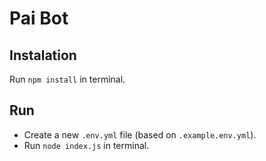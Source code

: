 # Pai Bot

## Instalation

Run `npm install` in terminal.

## Run

* Create a new `.env.yml` file (based on `.example.env.yml`).
* Run `node index.js` in terminal.

